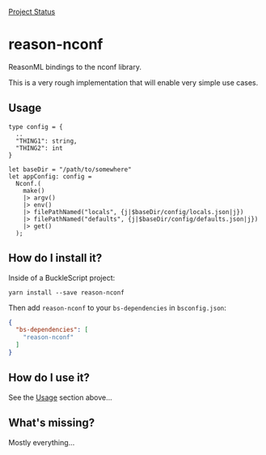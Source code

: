 [Project Status](https://img.shields.io/badge/status-alpha-red.svg)

# reason-nconf
ReasonML bindings to the nconf library.

This is a very rough implementation that will enable very simple use cases.

## Usage
```reason
type config = {
  ..
  "THING1": string,
  "THING2": int
}
 
let baseDir = "/path/to/somewhere"
let appConfig: config =
  Nconf.(
    make()
    |> argv()
    |> env()
    |> filePathNamed("locals", {j|$baseDir/config/locals.json|j})
    |> filePathNamed("defaults", {j|$baseDir/config/defaults.json|j})
    |> get()
  );
```

## How do I install it?

Inside of a BuckleScript project:
```shell
yarn install --save reason-nconf
```

Then add `reason-nconf` to your `bs-dependencies` in `bsconfig.json`:
```json
{
  "bs-dependencies": [
    "reason-nconf"
  ]
}
```

## How do I use it?

See the [Usage](#usage) section above...

## What's missing?

Mostly everything...
